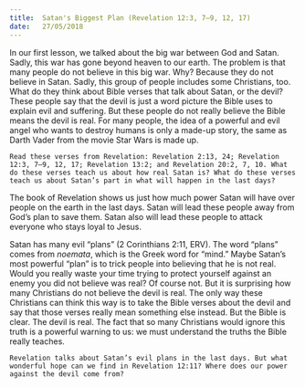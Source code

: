 ```yaml
---
title:  Satan's Biggest Plan (Revelation 12:3, 7–9, 12, 17)
date:   27/05/2018
---
```


In our first lesson, we talked about the big war between God and Satan. Sadly, this war has gone beyond heaven to our earth.
The problem is that many people do not believe in this big war. Why? Because they do not believe in Satan. Sadly, this group of people includes some Christians, too. What do they think about Bible verses that talk about Satan, or the devil? These people say that the devil is just a word picture the Bible uses to explain evil and suffering. But these people do not really believe the Bible means the devil is real. For many people, the idea of a powerful and evil angel who wants to destroy humans is only a made-up story, the same as Darth Vader from the movie Star Wars is made up.

`Read these verses from Revelation: Revelation 2:13, 24; Revelation 12:3, 7–9, 12, 17; Revelation 13:2; and Revelation 20:2, 7, 10. What do these verses teach us about how real Satan is? What do these verses teach us about Satan’s part in what will happen in the last days?`

The book of Revelation shows us just how much power Satan will have over people on the earth in the last days. Satan will lead these people away from God’s plan to save them. Satan also will lead these people to attack everyone who stays loyal to Jesus.

Satan has many evil “plans” (2 Corinthians 2:11, ERV). The word “plans” comes from *noemata*, which is the Greek word for “mind.” Maybe Satan’s most powerful “plan” is to trick people into believing that he is not real. Would you really waste your time trying to protect yourself against an enemy you did not believe was real? Of course not. But it is surprising how many Christians do not believe the devil is real. The only way these Christians can think this way is to take the Bible verses about the devil and say that those verses really mean something else instead. But the Bible is clear. The devil is real. The fact that so many Christians would ignore this truth is a powerful warning to us: we must understand the truths the Bible really teaches.

`Revelation talks about Satan’s evil plans in the last days. But what wonderful hope can we find in Revelation 12:11? Where does our power against the devil come from?`
